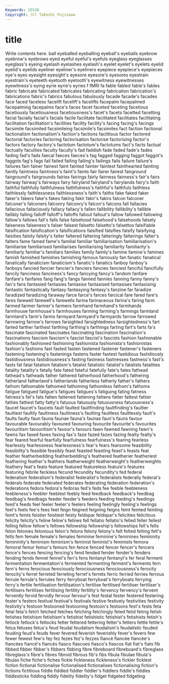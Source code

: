 ```yaml
---
Keywords: 15536 
Copyright: (C) Takeshi Fujisawa
---
```


# title

Write contents here.
ball eyeballed eyeballing eyeball's eyeballs eyebrow eyebrow's
eyebrows eyed eyeful eyeful's eyefuls eyeglass eyeglasses eyeglass's eyeing eyelash
eyelashes eyelash's eyelet eyelet's eyelets eyelid eyelid's eyelids eyeliner eyeliner's
eyeliners eyepiece eyepiece's eyepieces eye's eyes eyesight eyesight's eyesore eyesore's
eyesores eyestrain eyestrain's eyeteeth eyetooth eyetooth's eyewitness eyewitnesses eyewitness's eying
eyrie eyrie's eyries f fMRI fa fable fabled fable's fables
fabric fabricate fabricated fabricates fabricating fabrication fabrication's fabrications fabric's fabrics
fabulous fabulously facade facade's facades face faced faceless facelift facelift's
facelifts facepalm facepalmed facepalming facepalms face's faces facet faceted faceting
facetious facetiously facetiousness facetiousness's facet's facets facetted facetting facial facially
facial's facials facile facilitate facilitated facilitates facilitating facilitation facilitation's facilities
facility facility's facing facing's facings facsimile facsimiled facsimileing facsimile's facsimiles
fact faction factional factionalism factionalism's faction's factions factitious factor factored
factorial factories factoring factorisation factorise factorising factor's factors factory factory's
factotum factotum's factotums fact's facts factual factually faculties faculty faculty's
fad faddish fade faded fade's fades fading fad's fads faecal
faeces faeces's fag fagged fagging faggot faggot's faggots fag's fags
fail failed failing failing's failings fails failure failure's failures fain
fainer fainest faint fainted fainter faintest fainthearted fainting faintly faintness
faintness's faint's faints fair fairer fairest fairground fairground's fairgrounds fairies
fairings fairly fairness fairness's fair's fairs fairway fairway's fairways fairy
fairyland fairyland's fairylands fairy's faith faithful faithfully faithfulness faithfulness's faithful's
faithfuls faithless faithlessly faithlessness faithlessness's faith's faiths fake faked faker
faker's fakers fake's fakes faking fakir fakir's fakirs falcon falconer
falconer's falconers falconry falconry's falcon's falcons fall fallacies fallacious fallaciously
fallacy fallacy's fallen fallibility fallibility's fallible fallibly falling falloff falloff's
falloffs fallout fallout's fallow fallowed fallowing fallow's fallows fall's falls
false falsehood falsehood's falsehoods falsely falseness falseness's falser falsest falsetto
falsetto's falsettos falsifiable falsification falsification's falsifications falsified falsifies falsify falsifying
falsities falsity falsity's falter faltered faltering falteringly falterings falter's falters
fame famed fame's familial familiar familiarisation familiarisation's familiarise familiarised familiarises
familiarising familiarity familiarity's familiarly familiar's familiars families family family's famine
famine's famines famish famished famishes famishing famous famously fan fanatic
fanatical fanatically fanaticism fanaticism's fanatic's fanatics fanboy fanboy's fanboys fancied
fancier fancier's fanciers fancies fanciest fanciful fancifully fancily fanciness fanciness's
fancy fancying fancy's fandom fanfare fanfare's fanfares fang fang's fangs
fanned fannies fanning fanny fanny's fan's fans fantasied fantasies fantasise
fantasised fantasises fantasising fantastic fantastically fantasy fantasying fantasy's fanzine far
faradize faradized faradizing faraway farce farce's farces farcical fare fared
fare's fares farewell farewell's farewells farina farinaceous farina's faring farm
farmed farmer farmer's farmers farmhand farmhand's farmhands farmhouse farmhouse's farmhouses
farming farming's farmings farmland farmland's farm's farms farmyard farmyard's farmyards
farrow farrowed farrowing farrow's farrows farsighted farsightedness farsightedness's fart farted
farther farthest farthing farthing's farthings farting fart's farts fa's fascinate
fascinated fascinates fascinating fascination fascination's fascinations fascism fascism's fascist fascist's
fascists fashion fashionable fashionably fashioned fashioning fashionista fashionista's fashionistas fashion's
fashions fast fasted fasten fastened fastener fastener's fasteners fastening fastening's
fastenings fastens faster fastest fastidious fastidiously fastidiousness fastidiousness's fasting fastness
fastnesses fastness's fast's fasts fat fatal fatalism fatalism's fatalist fatalistic
fatalist's fatalists fatalities fatality fatality's fatally fate fated fateful fatefully
fate's fates fathead fathead's fatheads father fathered fatherhood fatherhood's fathering
fatherland fatherland's fatherlands fatherless fatherly father's fathers fathom fathomable fathomed
fathoming fathomless fathom's fathoms fatigue fatigued fatigue's fatigues fatigues's fatiguing
fating fatness fatness's fat's fats fatten fattened fattening fattens fatter
fattest fattier fatties fattiest fatty fatty's fatuous fatuously fatuousness fatuousness's
faucet faucet's faucets fault faulted faultfinding faultfinding's faultier faultiest faultily
faultiness faultiness's faulting faultless faultlessly fault's faults faulty faun fauna
faunae fauna's faunas faun's fauns favour favourable favourably favoured favouring
favourite favourite's favourites favouritism favouritism's favour's favours fawn fawned fawning
fawn's fawns fax faxed faxes faxing fax's faze fazed fazes
fazing fealty fealty's fear feared fearful fearfully fearfulness fearfulness's fearing
fearless fearlessly fearlessness fearlessness's fear's fears fearsome feasibility feasibility's feasible
feasibly feast feasted feasting feast's feasts feat feather featherbedding featherbedding's
feathered featherier featheriest feathering feather's feathers featherweight featherweight's featherweights feathery
feat's feats feature featured featureless feature's features featuring febrile feckless
fecund fecundity fecundity's fed federal federalism federalism's federalist federalist's federalists
federally federal's federals federate federated federates federating federation federation's federations
fedora fedora's fedoras fed's feds fee feeble feebleness feebleness's feebler
feeblest feebly feed feedback feedback's feedbag feedbag's feedbags feeder feeder's
feeders feeding feeding's feedings feed's feeds feel feeler feeler's feelers
feeling feelingly feeling's feelings feel's feels fee's fees feet feign
feigned feigning feigns feint feinted feinting feint's feints feistier feistiest
feisty feldspar feldspar's felicities felicitous felicity felicity's feline feline's felines
fell fellatio fellatio's felled feller fellest felling fellow fellow's fellows
fellowship fellowship's fellowships fell's fells felon felonies felonious felon's felons
felony felony's felt felted felting felt's felts fem female female's
females feminine feminine's feminines femininity femininity's feminism feminism's feminist feminist's
feminists femora femoral femur femur's femurs fen fence fenced fencer
fencer's fencers fence's fences fencing fencing's fend fended fender fender's
fenders fending fends fennel fennel's fen's fens fentanyl fentanyl's fer
feral ferment fermentation fermentation's fermented fermenting ferment's ferments fern fern's
ferns ferocious ferociously ferociousness ferociousness's ferocity ferocity's ferret ferreted ferreting
ferret's ferrets ferric ferried ferries ferrous ferrule ferrule's ferrules ferry
ferryboat ferryboat's ferryboats ferrying ferry's fertile fertilisation fertilisation's fertilise fertilised
fertiliser fertiliser's fertilisers fertilises fertilising fertility fertility's fervency fervency's fervent
fervently fervid fervidly fervour fervour's fest festal fester festered festering
fester's festers festival festival's festivals festive festively festivities festivity festivity's
festoon festooned festooning festoon's festoons fest's fests feta fetal feta's
fetch fetched fetches fetching fetchingly feted fetid feting fetish fetishes
fetishism fetishism's fetishist fetishistic fetishist's fetishists fetish's fetlock fetlock's fetlocks
fetter fettered fettering fetter's fetters fettle fettle's fetus fetuses fetus's
feud feudal feudalism feudalism's feudalistic feuded feuding feud's feuds fever
fevered feverish feverishly fever's fevers few fewer fewest few's fey
fez fezes fez's fezzes fiancé fiancée fiancée's fiancées fiancé's fiancés
fiasco fiascoes fiasco's fiascos fiat fiat's fiats fib fibbed fibber
fibber's fibbers fibbing fibre fibreboard fibreboard's fibreglass fibreglass's fibre's fibres
fibroid fibrous fib's fibs fibula fibulae fibula's fibulas fiche fiche's
fiches fickle fickleness fickleness's fickler ficklest fiction fictional fictionalise fictionalised
fictionalises fictionalising fiction's fictions fictitious fiddle fiddled fiddler fiddler's fiddlers
fiddle's fiddles fiddlesticks fiddling fiddly fidelity fidelity's fidget fidgeted fidgeting
